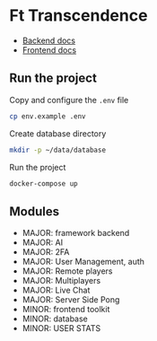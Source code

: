 
# Ft Transcendence

- [Backend docs](docs/backend.md)
- [Frontend docs](docs/frontend.md)

## Run the project

Copy and configure the `.env` file

```bash
cp env.example .env
```

Create database directory
```bash
mkdir -p ~/data/database
```

Run the project

```bash
docker-compose up
```

## Modules

* MAJOR: framework backend
* MAJOR: AI
* MAJOR: 2FA
* MAJOR: User Management, auth
* MAJOR: Remote players
* MAJOR: Multiplayers
* MAJOR: Live Chat
* MAJOR: Server Side Pong
* MINOR: frontend toolkit
* MINOR: database
* MINOR: USER STATS
